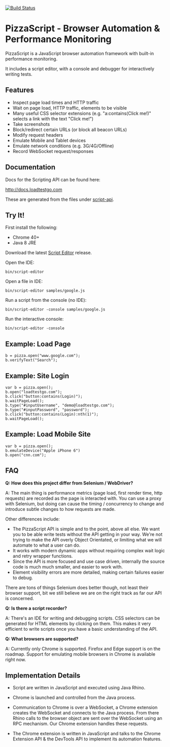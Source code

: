 [![Build Status](https://travis-ci.org/loadtestgo/pizzascript.svg?branch=master)](https://travis-ci.org/loadtestgo/pizzascript)

# PizzaScript - Browser Automation & Performance Monitoring

PizzaScript is a JavaScript browser automation framework with built-in performance monitoring.

It includes a script editor, with a console and debugger for interactively writing tests.

## Features

- Inspect page load times and HTTP traffic
- Wait on page load, HTTP traffic, elements to be visible
- Many useful CSS selector extensions (e.g. "a:contains(Click me!)" selects a link with the
  text "Click me!")
- Take screenshots
- Block/redirect certain URLs (or block all beacon URLs)
- Modify request headers
- Emulate Mobile and Tablet devices
- Emulate network conditions (e.g. 3G/4G/Offline)
- Record WebSocket request/responses

## Documentation

Docs for the Scripting API can be found here:

  http://docs.loadtestgo.com

These are generated from the files under [script-api](https://github.com/loadtestgo/pizzascript/tree/master/script-api).

## Try It!

First install the following:

+ Chrome 40+
+ Java 8 JRE

Download the latest [Script Editor](https://github.com/loadtestgo/pizzascript/files/365310/script-editor-0.2.4.zip) release.

Open the IDE:

    bin/script-editor

Open a file in IDE:

    bin/script-editor samples/google.js

Run a script from the console (no IDE):

    bin/script-editor -console samples/google.js

Run the interactive console:

    bin/script-editor -console


## Example: Load Page

    b = pizza.open("www.google.com");
    b.verifyText("Search");

## Example: Site Login

    var b = pizza.open();
    b.open("loadtestgo.com");
    b.click("button:contains(Login)");
    b.waitPageLoad();
    b.type("#inputUsername", "demo@loadtestgo.com");
    b.type("#inputPassword", "password");
    b.click("button:contains(Login):nth(1)");
    b.waitPageLoad();

## Example: Load Mobile Site

    var b = pizza.open();
    b.emulateDevice("Apple iPhone 6")
    b.open("cnn.com");

## FAQ

**Q: How does this project differ from Selenium / WebDriver?**

A: The main thing is performance metrics (page load, first render time, http requests)
are recorded as the page is interacted with.  You can use a proxy with Selenium, but doing
can cause the timing / concurrency to change and introduce subtle changes to how requests
are made.

Other differences include:

- The PizzaScript API is simple and to the point, above all else.  We want you to be
  able write tests without the API getting in your way.  We're not trying to make the
  API overly Object Orientated, or limiting what we will automate to what a user can do.
- It works with modern dynamic apps without requiring complex wait logic and retry
  wrapper functions.
- Since the API is more focused and use case driven, internally the source code is much
  much smaller, and easier to work with.
- Element visibility errors are more detailed, making certain failures easier to debug.

There are tons of things Selenium does better though, not least their browser support,
bit we still believe we are on the right track as far our API is concerned.


**Q: Is there a script recorder?**

A: There's an IDE for writing and debugging scripts. CSS selectors can be generated
for HTML elements by clicking on them.  This makes it very efficient to write scripts
once you have a basic understanding of the API.


**Q: What browsers are supported?**

A: Currently only Chrome is supported.  Firefox and Edge support is on the roadmap.
Support for emulating mobile browsers in Chrome is available right now.

## Implementation Details

- Script are written in JavaScript and executed using Java Rhino.

- Chrome is launched and controlled from the Java process.

- Communication to Chrome is over a WebSocket, a Chrome extension creates the WebSocket
  and connects to the Java process.  From there Rhino calls to the browser object are
  sent over the WebSocket using an RPC mechanism.  Our Chrome extension handles these
  requests.

- The Chrome extension is written in JavaScript and talks to the Chrome Extension API &
  the DevTools API to implement its automation features.
